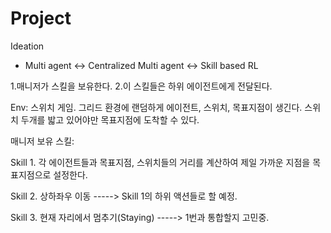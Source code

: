 # Project


Ideation

* Multi agent <-> Centralized Multi agent <-> Skill based RL 

<Skill based RL>
 1.매니저가 스킬을 보유한다. 
 2.이 스킬들은 하위 에이전트에게 전달된다.

  Env: 스위치 게임. 
       그리드 환경에 랜덤하게 에이전트, 스위치, 목표지점이 생긴다.
       스위치 두개를 밟고 있어야만 목표지점에 도착할 수 있다.
  
  매니저 보유 스킬:
  
  Skill 1. 각 에이전트들과 목표지점, 스위치들의 거리를 계산하여 제일 가까운 지점을 목표지점으로 설정한다.
  
  Skill 2. 상하좌우 이동  -----> Skill 1의 하위 액션들로 할 예정.
  
  Skill 3. 현재 자리에서 멈추기(Staying) -----> 1번과 통합할지 고민중.

